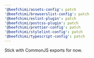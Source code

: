 ```yaml
---
'@beefchimi/assets-config': patch
'@beefchimi/browserslist-config': patch
'@beefchimi/eslint-plugin': patch
'@beefchimi/postcss-plugin': patch
'@beefchimi/prettier-config': patch
'@beefchimi/stylelint-config': patch
'@beefchimi/typescript-config': patch
---
```


Stick with CommonJS exports for now.
